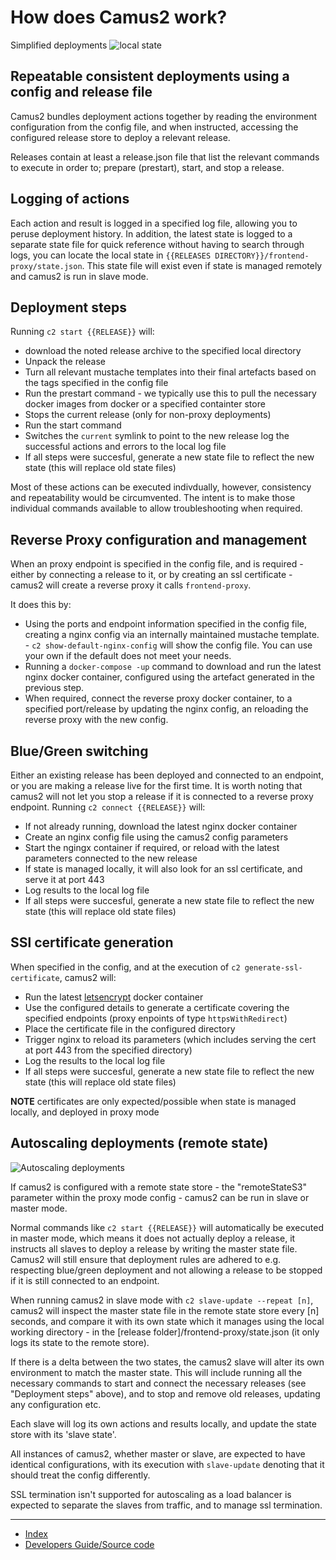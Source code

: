 # How does Camus2 work?

Simplified deployments
![local state](https://docs.google.com/drawings/d/e/2PACX-1vTsSP9bvwlSGS3YCjgTH0PjZV8wL5rZaBDMetwWUBE3FerO7aQuezJhAv2J-QyZpx-0jbj4yJTxAQlz/pub?w=669&h=314)

## Repeatable consistent deployments using a config and release file

Camus2 bundles deployment actions together by reading the environment configuration from the config file, and when instructed, accessing the configured release store to deploy a relevant release.

Releases contain at least a release.json file that list the relevant commands to execute in order to; prepare (prestart), start, and stop a release.

## Logging of actions

Each action and result is logged in a specified log file, allowing you to peruse deployment history.
In addition, the latest state is logged to a separate state file for quick reference without having to search through logs, you can locate the local state in `{{RELEASES DIRECTORY}}/frontend-proxy/state.json`. This state file will exist even if state is managed remotely and camus2 is run in slave mode.

## Deployment steps

Running `c2 start {{RELEASE}}` will:

- download the noted release archive to the specified local directory
- Unpack the release
- Turn all relevant mustache templates into their final artefacts based on the tags specified in the config file
- Run the prestart command - we typically use this to pull  the necessary docker images from docker or a specified containter store
- Stops the current release (only for non-proxy deployments)
- Run the start command
- Switches the `current` symlink to point to the new release
log the successful actions and errors to the local log file
- If all steps were succesful, generate a new state file to reflect the new state (this will replace old state files)

Most of these actions can be executed indivdually, however,  consistency and repeatability would be circumvented. The intent is to make those individual commands available to allow troubleshooting when required.

## Reverse Proxy configuration and management

When an proxy endpoint is specified in the config file, and is required - either by connecting a release to it, or by creating an ssl certificate - camus2 will create a reverse proxy it calls `frontend-proxy`.

It does this by:

- Using the ports and endpoint information specified in the config file, creating a nginx config via an internally maintained mustache template. - `c2 show-default-nginx-config` will show the config file. You can use your own if the default does not meet your needs.
- Running a `docker-compose -up` command to download and run the latest nginx docker container, configured using the artefact generated in the previous step.
- When required, connect the reverse proxy docker container, to a specified port/release by updating the nginx config, an reloading the reverse proxy with the new config.

## Blue/Green switching

Either an existing release has been deployed and connected to an endpoint, or you are making a release live for the first time.
It is worth noting that camus2 will not let you stop a release if it is connected to a reverse proxy endpoint.
Running `c2 connect {{RELEASE}}` will:

- If not already running, download the latest nginx docker container
- Create an nginx config file using the camus2 config parameters
- Start the ngingx container if required, or reload with the latest parameters connected to the new release
- If state is managed locally, it will also look for an ssl certificate, and serve it at port 443
- Log results to the local log file
- If all steps were succesful, generate a new state file to reflect the new state (this will replace old state files)

## SSl certificate generation

When specified in the config, and at the execution of `c2 generate-ssl-certificate`, camus2 will:

- Run the latest [letsencrypt](https://letsencrypt.org/about/) docker container
- Use the configured details to generate a certificate covering the specified endpoints (proxy enpoints of type `httpsWithRedirect`)
- Place the certificate file in the configured directory
- Trigger nginx to reload its parameters (which includes serving the cert at port 443 from the specified directory)
- Log the results to the local log file
- If all steps were succesful, generate a new state file to reflect the new state (this will replace old state files)

**NOTE** certificates are only expected/possible when state is managed locally, and deployed in proxy mode

## Autoscaling deployments (remote state)

![Autoscaling deployments](https://docs.google.com/drawings/d/e/2PACX-1vTHqDew6xjw9QDTvnoN_V0L_k4qC8J4nQh5OxuddJn37xUv-XFLs6gewnPwA5_LaTnO0d4yj09vJGsV/pub?w=688&h=479)

If camus2 is configured with a remote state store - the "remoteStateS3" parameter within the proxy mode config - camus2 can be run in slave or master mode.

Normal commands like `c2 start {{RELEASE}}` will automatically be executed in master mode, which means it does not actually deploy a release, it instructs all slaves to deploy a release by writing the master state file. Camus2 will still ensure that deployment rules are adhered to e.g. respecting blue/green deployment and not allowing a release to be stopped if it is still connected to an endpoint.

When running camus2 in slave mode with `c2 slave-update --repeat [n]`, camus2 will inspect the master state file in the remote state store every [n] seconds, and compare it with its own state which it manages using the local working directory - in the [release folder]/frontend-proxy/state.json (it only logs its state to the remote store).

If there is a delta between the two states, the camus2 slave will alter its own environment to match the master state. This will include running all the necessary commands to start and connect the necessary releases (see "Deployment steps" above), and to stop and remove old releases, updating any configuration etc.

Each slave will log its own actions and results locally, and update the state store with its 'slave state'.

All instances of camus2, whether master or slave, are expected to have identical configurations, with its execution with `slave-update` denoting that it should treat the config differently.

SSL termination isn't supported for autoscaling as a load balancer is expected to separate the slaves from traffic, and to manage ssl termination.

---

- [Index](/hx-deploy-tool/docs/index)
- [Developers Guide/Source code](https://github.com/helix-collective/hx-deploy-tool)
